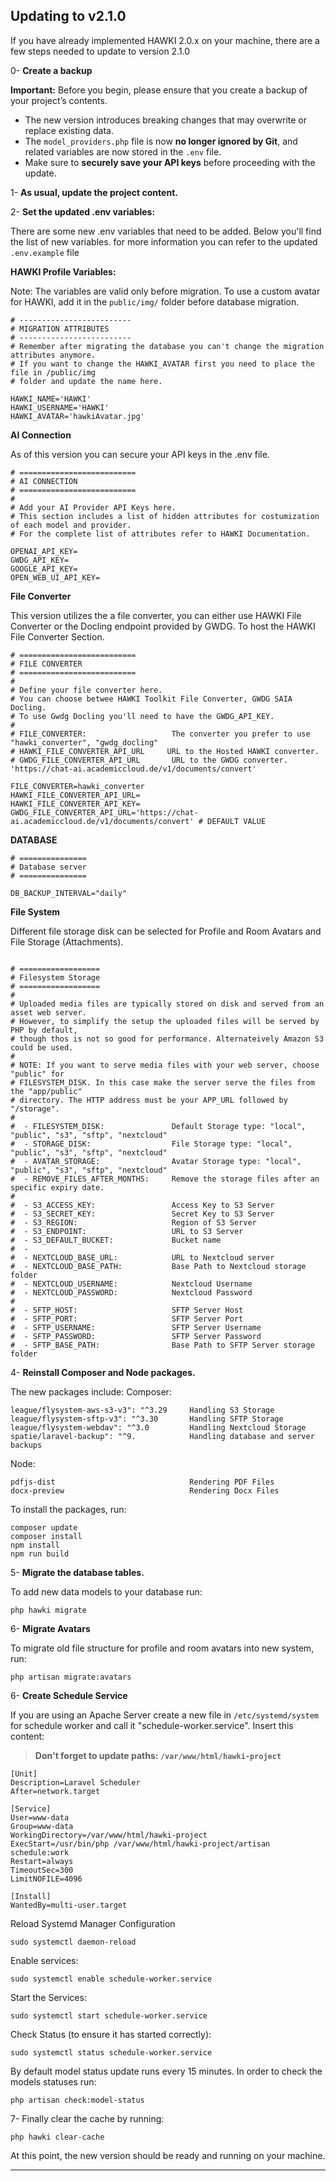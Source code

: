 
## Updating to v2.1.0

If you have already implemented HAWKI 2.0.x on your machine, there are a few steps needed to update to version 2.1.0

0- **Create a backup**

**Important:** Before you begin, please ensure that you create a backup of your project’s contents.

- The new version introduces breaking changes that may overwrite or replace existing data.
- The `model_providers.php` file is now **no longer ignored by Git**, and related variables are now stored in the `.env` file.
- Make sure to **securely save your API keys** before proceeding with the update.

1- **As usual, update the project content.**

2- **Set the updated .env variables:**

There are some new .env variables that need to be added. Below you'll find the list of new variables. for more information you can refer to the updated `.env.example` file

**HAWKI Profile Variables:**

Note: The variables are valid only before migration.
To use a custom avatar for HAWKI, add it in the `public/img/` folder before database migration.

```
# -------------------------
# MIGRATION ATTRIBUTES
# -------------------------
# Remember after migrating the database you can't change the migration attributes anymore.
# If you want to change the HAWKI_AVATAR first you need to place the file in /public/img
# folder and update the name here.

HAWKI_NAME='HAWKI'
HAWKI_USERNAME='HAWKI'
HAWKI_AVATAR='hawkiAvatar.jpg'
```

**AI Connection**

As of this version you can secure your API keys in the .env file.

```
# ==========================
# AI CONNECTION
# ==========================
#
# Add your AI Provider API Keys here.
# This section includes a list of hidden attributes for costumization of each model and provider.
# For the complete list of attributes refer to HAWKI Documentation.

OPENAI_API_KEY=
GWDG_API_KEY=
GOOGLE_API_KEY=
OPEN_WEB_UI_API_KEY=

```

**File Converter**

This version utilizes the a file converter, you can either use HAWKI File Converter or the Docling endpoint provided by GWDG.
To host the HAWKI File Converter Section.

```
# ==========================
# FILE CONVERTER
# ==========================
#
# Define your file converter here.
# You can choose betwee HAWKI Toolkit File Converter, GWDG SAIA Docling.
# To use Gwdg Docling you'll need to have the GWDG_API_KEY.
#
# FILE_CONVERTER:                   The converter you prefer to use "hawki_converter", "gwdg_docling"
# HAWKI_FILE_CONVERTER_API_URL     URL to the Hosted HAWKI converter.
# GWDG_FILE_CONVERTER_API_URL       URL to the GWDG converter. 'https://chat-ai.academiccloud.de/v1/documents/convert'

FILE_CONVERTER=hawki_converter
HAWKI_FILE_CONVERTER_API_URL=
HAWKI_FILE_CONVERTER_API_KEY=
GWDG_FILE_CONVERTER_API_URL='https://chat-ai.academiccloud.de/v1/documents/convert' # DEFAULT VALUE

```

**DATABASE**

```
# ===============
# Database server
# ===============

DB_BACKUP_INTERVAL="daily"

```

**File System**

Different file storage disk can be selected for Profile and Room Avatars and File Storage (Attachments).

```

# ==================
# Filesystem Storage
# ==================
#
# Uploaded media files are typically stored on disk and served from an asset web server.
# However, to simplify the setup the uploaded files will be served by PHP by default,
# though thos is not so good for performance. Alternateively Amazon S3 could be used.
#
# NOTE: If you want to serve media files with your web server, choose "public" for
# FILESYSTEM_DISK. In this case make the server serve the files from the "app/public"
# directory. The HTTP address must be your APP_URL followed by "/storage".
#
#  - FILESYSTEM_DISK:               Default Storage type: "local", "public", "s3", "sftp", "nextcloud"
#  - STORAGE_DISK:                  File Storage type: "local", "public", "s3", "sftp", "nextcloud"
#  - AVATAR_STORAGE:                Avatar Storage type: "local", "public", "s3", "sftp", "nextcloud"
#  - REMOVE_FILES_AFTER_MONTHS:     Remove the storage files after an specific expiry date.
# 
#  - S3_ACCESS_KEY:                 Access Key to S3 Server 
#  - S3_SECRET_KEY:                 Secret Key to S3 Server
#  - S3_REGION:                     Region of S3 Server
#  - S3_ENDPOINT:                   URL to S3 Server
#  - S3_DEFAULT_BUCKET:             Bucket name
#  - 
#  - NEXTCLOUD_BASE_URL:            URL to Nextcloud server
#  - NEXTCLOUD_BASE_PATH:           Base Path to Nextcloud storage folder
#  - NEXTCLOUD_USERNAME:            Nextcloud Username
#  - NEXTCLOUD_PASSWORD:            Nextcloud Password
# 
#  - SFTP_HOST:                     SFTP Server Host
#  - SFTP_PORT:                     SFTP Server Port
#  - SFTP_USERNAME:                 SFTP Server Username
#  - SFTP_PASSWORD:                 SFTP Server Password
#  - SFTP_BASE_PATH:                Base Path to SFTP Server storage folder
```


4- **Reinstall Composer and Node packages.**

The new packages include:
Composer: 
```
league/flysystem-aws-s3-v3": "^3.29     Handling S3 Storage
league/flysystem-sftp-v3": "^3.30       Handling SFTP Storage
league/flysystem-webdav": "^3.0         Handling Nextcloud Storage
spatie/laravel-backup": "^9.            Handling database and server backups
```

Node:
```
pdfjs-dist                              Rendering PDF Files
docx-preview                            Rendering Docx Files
```

To install the packages, run:

```
composer update
composer install
npm install
npm run build
```

5- **Migrate the database tables.**

To add new data models to your database run:
```
php hawki migrate
```

6- **Migrate Avatars**

To migrate old file structure for profile and room avatars into new system, run:

```
php artisan migrate:avatars
```


6- **Create Schedule Service**

If you are using an Apache Server create a new file in `/etc/systemd/system` for schedule worker and call it "schedule-worker.service". Insert this content:

>**Don't forget to update paths: `/var/www/html/hawki-project`**

```
[Unit]
Description=Laravel Scheduler
After=network.target

[Service]
User=www-data
Group=www-data
WorkingDirectory=/var/www/html/hawki-project
ExecStart=/usr/bin/php /var/www/html/hawki-project/artisan schedule:work
Restart=always
TimeoutSec=300
LimitNOFILE=4096

[Install]
WantedBy=multi-user.target
```


Reload Systemd Manager Configuration

```
sudo systemctl daemon-reload
```

Enable services:

```
sudo systemctl enable schedule-worker.service
```

Start the Services:

```
sudo systemctl start schedule-worker.service
```

Check Status (to ensure it has started correctly):

```
sudo systemctl status schedule-worker.service
```

By default model status update runs every 15 minutes.
In order to check the models statuses run:
```
php artisan check:model-status
```

7- Finally clear the cache by running:

```
php hawki clear-cache
```

At this point, the new version should be ready and running on your machine.


---
